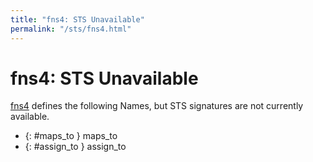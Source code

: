 ```yaml
---
title: "fns4: STS Unavailable"
permalink: "/sts/fns4.html"
---
```


# fns4: STS Unavailable


[fns4](/cd/fns4)
defines the following Names, but STS signatures are not currently available.


 *  {: #maps_to } maps_to
 *  {: #assign_to } assign_to